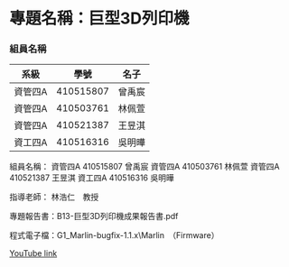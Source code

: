 # 專題名稱：巨型3D列印機
### 組員名稱
系級|學號|名子
--------|---|-------
資管四A|410515807|曾禹宸
資管四A|410503761|林佩萱
資管四A|410521387|王昱淇
資工四A|410516316|吳明曄
  
  
組員名稱：
        資管四A 410515807 曾禹宸
        資管四A 410503761 林佩萱
        資管四A 410521387 王昱淇
        資工四A 410516316 吳明曄
        
指導老師：
        林浩仁　教授
        
專題報告書：B13-巨型3D列印機成果報告書.pdf


程式電子檔：G1_Marlin-bugfix-1.1.x\Marlin　（Firmware）


[YouTube link](https://youtu.be/ePHhrAAkC1s)
